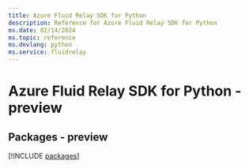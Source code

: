 ```yaml
---
title: Azure Fluid Relay SDK for Python
description: Reference for Azure Fluid Relay SDK for Python
ms.date: 02/14/2024
ms.topic: reference
ms.devlang: python
ms.service: fluidrelay
---
```

# Azure Fluid Relay SDK for Python - preview
## Packages - preview
[!INCLUDE [packages](fluid-relay-index.md)]